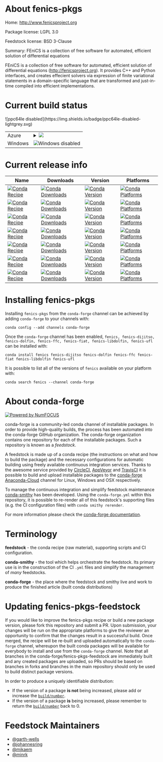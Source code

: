 About fenics-pkgs
=================

Home: http://www.fenicsproject.org

Package license: LGPL 3.0

Feedstock license: BSD 3-Clause

Summary: FEniCS is a collection of free software for automated, efficient solution of differential equations

FEniCS is a collection of free software for automated, efficient solution of differential equations
(<http://fenicsproject.org>). It provides C++ and Python interfaces, and creates effecient solvers via
expression of finite variational statements in a domain-specific language that are transformed and
just-in-time compiled into efficient implementations.


Current build status
====================


<table>
    
  <tr>
    <td>Azure</td>
    <td>
      <details>
        <summary>
          <a href="https://dev.azure.com/conda-forge/feedstock-builds/_build/latest?definitionId=5898&branchName=master">
            <img src="https://dev.azure.com/conda-forge/feedstock-builds/_apis/build/status/fenics-feedstock?branchName=master">
          </a>
        </summary>
        <table>
          <thead><tr><th>Variant</th><th>Status</th></tr></thead>
          <tbody><tr>
              <td>linux</td>
              <td>
                <a href="https://dev.azure.com/conda-forge/feedstock-builds/_build/latest?definitionId=5898&branchName=master">
                  <img src="https://dev.azure.com/conda-forge/feedstock-builds/_apis/build/status/fenics-feedstock?branchName=master&jobName=linux&configuration=linux_" alt="variant">
                </a>
              </td>
            </tr><tr>
              <td>osx</td>
              <td>
                <a href="https://dev.azure.com/conda-forge/feedstock-builds/_build/latest?definitionId=5898&branchName=master">
                  <img src="https://dev.azure.com/conda-forge/feedstock-builds/_apis/build/status/fenics-feedstock?branchName=master&jobName=osx&configuration=osx_" alt="variant">
                </a>
              </td>
            </tr>
          </tbody>
        </table>
      </details>
    </td>
  </tr>
  <tr>
    <td>Windows</td>
    <td>
      <img src="https://img.shields.io/badge/Windows-disabled-lightgrey.svg" alt="Windows disabled">
    </td>
  </tr>
![ppc64le disabled](https://img.shields.io/badge/ppc64le-disabled-lightgrey.svg)
</table>

Current release info
====================

| Name | Downloads | Version | Platforms |
| --- | --- | --- | --- |
| [![Conda Recipe](https://img.shields.io/badge/recipe-fenics-green.svg)](https://anaconda.org/conda-forge/fenics) | [![Conda Downloads](https://img.shields.io/conda/dn/conda-forge/fenics.svg)](https://anaconda.org/conda-forge/fenics) | [![Conda Version](https://img.shields.io/conda/vn/conda-forge/fenics.svg)](https://anaconda.org/conda-forge/fenics) | [![Conda Platforms](https://img.shields.io/conda/pn/conda-forge/fenics.svg)](https://anaconda.org/conda-forge/fenics) |
| [![Conda Recipe](https://img.shields.io/badge/recipe-fenics--dijitso-green.svg)](https://anaconda.org/conda-forge/fenics-dijitso) | [![Conda Downloads](https://img.shields.io/conda/dn/conda-forge/fenics-dijitso.svg)](https://anaconda.org/conda-forge/fenics-dijitso) | [![Conda Version](https://img.shields.io/conda/vn/conda-forge/fenics-dijitso.svg)](https://anaconda.org/conda-forge/fenics-dijitso) | [![Conda Platforms](https://img.shields.io/conda/pn/conda-forge/fenics-dijitso.svg)](https://anaconda.org/conda-forge/fenics-dijitso) |
| [![Conda Recipe](https://img.shields.io/badge/recipe-fenics--dolfin-green.svg)](https://anaconda.org/conda-forge/fenics-dolfin) | [![Conda Downloads](https://img.shields.io/conda/dn/conda-forge/fenics-dolfin.svg)](https://anaconda.org/conda-forge/fenics-dolfin) | [![Conda Version](https://img.shields.io/conda/vn/conda-forge/fenics-dolfin.svg)](https://anaconda.org/conda-forge/fenics-dolfin) | [![Conda Platforms](https://img.shields.io/conda/pn/conda-forge/fenics-dolfin.svg)](https://anaconda.org/conda-forge/fenics-dolfin) |
| [![Conda Recipe](https://img.shields.io/badge/recipe-fenics--ffc-green.svg)](https://anaconda.org/conda-forge/fenics-ffc) | [![Conda Downloads](https://img.shields.io/conda/dn/conda-forge/fenics-ffc.svg)](https://anaconda.org/conda-forge/fenics-ffc) | [![Conda Version](https://img.shields.io/conda/vn/conda-forge/fenics-ffc.svg)](https://anaconda.org/conda-forge/fenics-ffc) | [![Conda Platforms](https://img.shields.io/conda/pn/conda-forge/fenics-ffc.svg)](https://anaconda.org/conda-forge/fenics-ffc) |
| [![Conda Recipe](https://img.shields.io/badge/recipe-fenics--fiat-green.svg)](https://anaconda.org/conda-forge/fenics-fiat) | [![Conda Downloads](https://img.shields.io/conda/dn/conda-forge/fenics-fiat.svg)](https://anaconda.org/conda-forge/fenics-fiat) | [![Conda Version](https://img.shields.io/conda/vn/conda-forge/fenics-fiat.svg)](https://anaconda.org/conda-forge/fenics-fiat) | [![Conda Platforms](https://img.shields.io/conda/pn/conda-forge/fenics-fiat.svg)](https://anaconda.org/conda-forge/fenics-fiat) |
| [![Conda Recipe](https://img.shields.io/badge/recipe-fenics--libdolfin-green.svg)](https://anaconda.org/conda-forge/fenics-libdolfin) | [![Conda Downloads](https://img.shields.io/conda/dn/conda-forge/fenics-libdolfin.svg)](https://anaconda.org/conda-forge/fenics-libdolfin) | [![Conda Version](https://img.shields.io/conda/vn/conda-forge/fenics-libdolfin.svg)](https://anaconda.org/conda-forge/fenics-libdolfin) | [![Conda Platforms](https://img.shields.io/conda/pn/conda-forge/fenics-libdolfin.svg)](https://anaconda.org/conda-forge/fenics-libdolfin) |
| [![Conda Recipe](https://img.shields.io/badge/recipe-fenics--ufl-green.svg)](https://anaconda.org/conda-forge/fenics-ufl) | [![Conda Downloads](https://img.shields.io/conda/dn/conda-forge/fenics-ufl.svg)](https://anaconda.org/conda-forge/fenics-ufl) | [![Conda Version](https://img.shields.io/conda/vn/conda-forge/fenics-ufl.svg)](https://anaconda.org/conda-forge/fenics-ufl) | [![Conda Platforms](https://img.shields.io/conda/pn/conda-forge/fenics-ufl.svg)](https://anaconda.org/conda-forge/fenics-ufl) |

Installing fenics-pkgs
======================

Installing `fenics-pkgs` from the `conda-forge` channel can be achieved by adding `conda-forge` to your channels with:

```
conda config --add channels conda-forge
```

Once the `conda-forge` channel has been enabled, `fenics, fenics-dijitso, fenics-dolfin, fenics-ffc, fenics-fiat, fenics-libdolfin, fenics-ufl` can be installed with:

```
conda install fenics fenics-dijitso fenics-dolfin fenics-ffc fenics-fiat fenics-libdolfin fenics-ufl
```

It is possible to list all of the versions of `fenics` available on your platform with:

```
conda search fenics --channel conda-forge
```


About conda-forge
=================

[![Powered by NumFOCUS](https://img.shields.io/badge/powered%20by-NumFOCUS-orange.svg?style=flat&colorA=E1523D&colorB=007D8A)](http://numfocus.org)

conda-forge is a community-led conda channel of installable packages.
In order to provide high-quality builds, the process has been automated into the
conda-forge GitHub organization. The conda-forge organization contains one repository
for each of the installable packages. Such a repository is known as a *feedstock*.

A feedstock is made up of a conda recipe (the instructions on what and how to build
the package) and the necessary configurations for automatic building using freely
available continuous integration services. Thanks to the awesome service provided by
[CircleCI](https://circleci.com/), [AppVeyor](https://www.appveyor.com/)
and [TravisCI](https://travis-ci.org/) it is possible to build and upload installable
packages to the [conda-forge](https://anaconda.org/conda-forge)
[Anaconda-Cloud](https://anaconda.org/) channel for Linux, Windows and OSX respectively.

To manage the continuous integration and simplify feedstock maintenance
[conda-smithy](https://github.com/conda-forge/conda-smithy) has been developed.
Using the ``conda-forge.yml`` within this repository, it is possible to re-render all of
this feedstock's supporting files (e.g. the CI configuration files) with ``conda smithy rerender``.

For more information please check the [conda-forge documentation](https://conda-forge.org/docs/).

Terminology
===========

**feedstock** - the conda recipe (raw material), supporting scripts and CI configuration.

**conda-smithy** - the tool which helps orchestrate the feedstock.
                   Its primary use is in the construction of the CI ``.yml`` files
                   and simplify the management of *many* feedstocks.

**conda-forge** - the place where the feedstock and smithy live and work to
                  produce the finished article (built conda distributions)


Updating fenics-pkgs-feedstock
==============================

If you would like to improve the fenics-pkgs recipe or build a new
package version, please fork this repository and submit a PR. Upon submission,
your changes will be run on the appropriate platforms to give the reviewer an
opportunity to confirm that the changes result in a successful build. Once
merged, the recipe will be re-built and uploaded automatically to the
`conda-forge` channel, whereupon the built conda packages will be available for
everybody to install and use from the `conda-forge` channel.
Note that all branches in the conda-forge/fenics-pkgs-feedstock are
immediately built and any created packages are uploaded, so PRs should be based
on branches in forks and branches in the main repository should only be used to
build distinct package versions.

In order to produce a uniquely identifiable distribution:
 * If the version of a package **is not** being increased, please add or increase
   the [``build/number``](https://conda.io/docs/user-guide/tasks/build-packages/define-metadata.html#build-number-and-string).
 * If the version of a package **is** being increased, please remember to return
   the [``build/number``](https://conda.io/docs/user-guide/tasks/build-packages/define-metadata.html#build-number-and-string)
   back to 0.

Feedstock Maintainers
=====================

* [@garth-wells](https://github.com/garth-wells/)
* [@johannesring](https://github.com/johannesring/)
* [@mikaem](https://github.com/mikaem/)
* [@minrk](https://github.com/minrk/)

